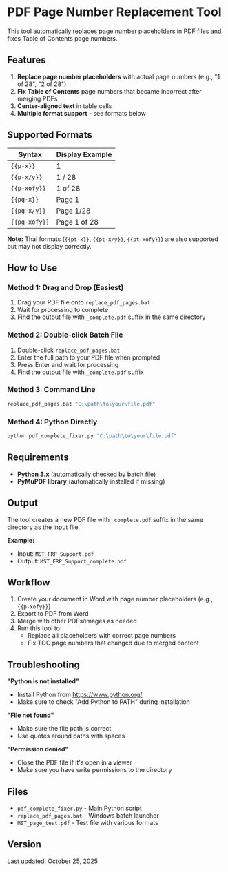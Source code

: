 # PDF Page Number Replacement Tool

This tool automatically replaces page number placeholders in PDF files and fixes Table of Contents page numbers.

## Features

1. **Replace page number placeholders** with actual page numbers (e.g., "1 of 28", "2 of 28")
2. **Fix Table of Contents** page numbers that became incorrect after merging PDFs
3. **Center-aligned text** in table cells
4. **Multiple format support** - see formats below

## Supported Formats

| Syntax | Display Example |
|--------|-----------------|
| `{{p-x}}` | 1 |
| `{{p-x/y}}` | 1 / 28 |
| `{{p-xofy}}` | 1 of 28 |
| `{{pg-x}}` | Page 1 |
| `{{pg-x/y}}` | Page 1/28 |
| `{{pg-xofy}}` | Page 1 of 28 |

**Note:** Thai formats (`{{pt-x}}`, `{{pt-x/y}}`, `{{pt-xofy}}`) are also supported but may not display correctly.

## How to Use

### Method 1: Drag and Drop (Easiest)
1. Drag your PDF file onto `replace_pdf_pages.bat`
2. Wait for processing to complete
3. Find the output file with `_complete.pdf` suffix in the same directory

### Method 2: Double-click Batch File
1. Double-click `replace_pdf_pages.bat`
2. Enter the full path to your PDF file when prompted
3. Press Enter and wait for processing
4. Find the output file with `_complete.pdf` suffix

### Method 3: Command Line
```cmd
replace_pdf_pages.bat "C:\path\to\your\file.pdf"
```

### Method 4: Python Directly
```cmd
python pdf_complete_fixer.py "C:\path\to\your\file.pdf"
```

## Requirements

- **Python 3.x** (automatically checked by batch file)
- **PyMuPDF library** (automatically installed if missing)

## Output

The tool creates a new PDF file with `_complete.pdf` suffix in the same directory as the input file.

**Example:**
- Input: `MST_FRP_Support.pdf`
- Output: `MST_FRP_Support_complete.pdf`

## Workflow

1. Create your document in Word with page number placeholders (e.g., `{{p-xofy}}`)
2. Export to PDF from Word
3. Merge with other PDFs/images as needed
4. Run this tool to:
   - Replace all placeholders with correct page numbers
   - Fix TOC page numbers that changed due to merged content

## Troubleshooting

**"Python is not installed"**
- Install Python from https://www.python.org/
- Make sure to check "Add Python to PATH" during installation

**"File not found"**
- Make sure the file path is correct
- Use quotes around paths with spaces

**"Permission denied"**
- Close the PDF file if it's open in a viewer
- Make sure you have write permissions to the directory

## Files

- `pdf_complete_fixer.py` - Main Python script
- `replace_pdf_pages.bat` - Windows batch launcher
- `MST_page_test.pdf` - Test file with various formats

## Version

Last updated: October 25, 2025
